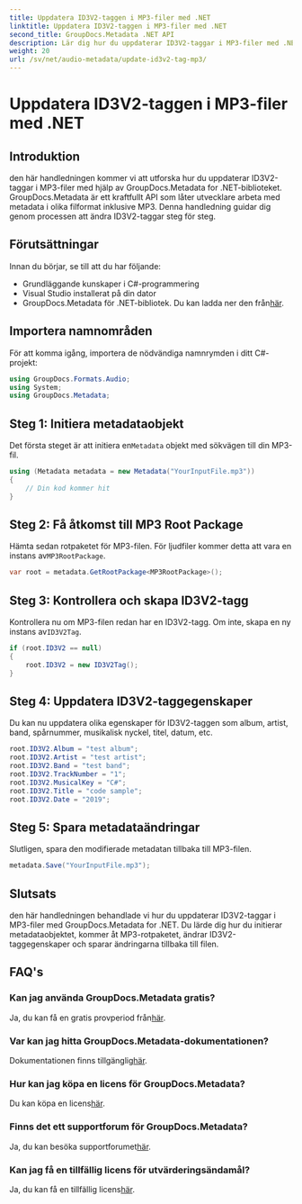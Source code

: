 ```yaml
---
title: Uppdatera ID3V2-taggen i MP3-filer med .NET
linktitle: Uppdatera ID3V2-taggen i MP3-filer med .NET
second_title: GroupDocs.Metadata .NET API
description: Lär dig hur du uppdaterar ID3V2-taggar i MP3-filer med .NET med GroupDocs.Metadata för effektiv filhantering.
weight: 20
url: /sv/net/audio-metadata/update-id3v2-tag-mp3/
---
```


# Uppdatera ID3V2-taggen i MP3-filer med .NET

## Introduktion
den här handledningen kommer vi att utforska hur du uppdaterar ID3V2-taggar i MP3-filer med hjälp av GroupDocs.Metadata for .NET-biblioteket. GroupDocs.Metadata är ett kraftfullt API som låter utvecklare arbeta med metadata i olika filformat inklusive MP3. Denna handledning guidar dig genom processen att ändra ID3V2-taggar steg för steg.
## Förutsättningar
Innan du börjar, se till att du har följande:
- Grundläggande kunskaper i C#-programmering
- Visual Studio installerat på din dator
-  GroupDocs.Metadata för .NET-bibliotek. Du kan ladda ner den från[här](https://releases.groupdocs.com/metadata/net/).

## Importera namnområden
För att komma igång, importera de nödvändiga namnrymden i ditt C#-projekt:
```csharp
using GroupDocs.Formats.Audio;
using System;
using GroupDocs.Metadata;
```
## Steg 1: Initiera metadataobjekt
 Det första steget är att initiera en`Metadata` objekt med sökvägen till din MP3-fil.
```csharp
using (Metadata metadata = new Metadata("YourInputFile.mp3"))
{
    // Din kod kommer hit
}
```
## Steg 2: Få åtkomst till MP3 Root Package
 Hämta sedan rotpaketet för MP3-filen. För ljudfiler kommer detta att vara en instans av`MP3RootPackage`.
```csharp
var root = metadata.GetRootPackage<MP3RootPackage>();
```
## Steg 3: Kontrollera och skapa ID3V2-tagg
 Kontrollera nu om MP3-filen redan har en ID3V2-tagg. Om inte, skapa en ny instans av`ID3V2Tag`.
```csharp
if (root.ID3V2 == null)
{
    root.ID3V2 = new ID3V2Tag();
}
```
## Steg 4: Uppdatera ID3V2-taggegenskaper
Du kan nu uppdatera olika egenskaper för ID3V2-taggen som album, artist, band, spårnummer, musikalisk nyckel, titel, datum, etc.
```csharp
root.ID3V2.Album = "test album";
root.ID3V2.Artist = "test artist";
root.ID3V2.Band = "test band";
root.ID3V2.TrackNumber = "1";
root.ID3V2.MusicalKey = "C#";
root.ID3V2.Title = "code sample";
root.ID3V2.Date = "2019";
```
## Steg 5: Spara metadataändringar
Slutligen, spara den modifierade metadatan tillbaka till MP3-filen.
```csharp
metadata.Save("YourInputFile.mp3");
```

## Slutsats
den här handledningen behandlade vi hur du uppdaterar ID3V2-taggar i MP3-filer med GroupDocs.Metadata for .NET. Du lärde dig hur du initierar metadataobjektet, kommer åt MP3-rotpaketet, ändrar ID3V2-taggegenskaper och sparar ändringarna tillbaka till filen.

## FAQ's
### Kan jag använda GroupDocs.Metadata gratis?
 Ja, du kan få en gratis provperiod från[här](https://releases.groupdocs.com/).
### Var kan jag hitta GroupDocs.Metadata-dokumentationen?
 Dokumentationen finns tillgänglig[här](https://tutorials.groupdocs.com/metadata/net/).
### Hur kan jag köpa en licens för GroupDocs.Metadata?
 Du kan köpa en licens[här](https://purchase.groupdocs.com/buy).
### Finns det ett supportforum för GroupDocs.Metadata?
 Ja, du kan besöka supportforumet[här](https://forum.groupdocs.com/c/metadata/14).
### Kan jag få en tillfällig licens för utvärderingsändamål?
 Ja, du kan få en tillfällig licens[här](https://purchase.groupdocs.com/temporary-license/).